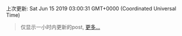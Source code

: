 
  
 上次更新: Sat Jun 15 2019 03:00:31 GMT+0000 (Coordinated Universal Time) 

 > 仅显示一小时内更新的post, [更多...](screenshots/)
  